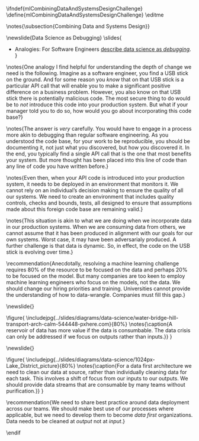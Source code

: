 \ifndef{mlCombiningDataAndSystemsDesignChallenge}
\define{mlCombiningDataAndSystemsDesignChallenge}
\editme

\notes{\subsection{Combining Data and Systems Design}}

\newslide{Data Science as Debugging}
\slides{
* Analogies: For Software Engineers [describe data science as *debugging*](http://inverseprobability.com/2017/03/14/data-science-as-debugging).
}

\notes{One analogy I find helpful for understanding the depth of change we need
is the following. Imagine as a software engineer, you find a USB stick on the
ground. And for some reason you *know* that on that USB stick is a
particular API call that will enable you to make a significant positive
difference on a business problem. However, you also know on that USB
stick there is potentially malicious code. The most secure thing to do
would be to *not* introduce this code into your production system. But
what if your manager told you to do so, how would you go about
incorporating this code base?}

\notes{The answer is *very* carefully. You would have to engage in a process
more akin to debugging than regular software engineering. As you
understood the code base, for your work to be reproducible, you should
be documenting it, not just what you discovered, but how you discovered
it. In the end, you typically find a single API call that is the one
that most benefits your system. But more thought has been placed into
this line of code than any line of code you have written before.}

\notes{Even then, when your API code is introduced into your production system,
it needs to be deployed in an environment that monitors it. We cannot
rely on an individual’s decision making to ensure the quality of all our
systems. We need to create an environment that includes quality
controls, checks and bounds, tests, all designed to ensure that
assumptions made about this foreign code base are remaining valid.}

\notes{This situation is akin to what we are doing when we incorporate data in
our production systems. When we are consuming data from others, we
cannot assume that it has been produced in alignment with our goals for
our own systems. Worst case, it may have been adversarialy produced. A
further challenge is that data is dynamic. So, in effect, the code on
the USB stick is evolving over time.}

\recommendation{Anecdotally, resolving a machine learning challenge requires 80% of the
resource to be focused on the data and perhaps 20% to be focused on the
model. But many companies are too keen to employ machine learning
engineers who focus on the models, not the data. We should change our hiring priorities and training. Universities cannot provide the understanding of how to data-wrangle. Companies must fill this gap.}

\newslide{}

\figure{
\includejpg{../slides/diagrams/data-science/water-bridge-hill-transport-arch-calm-544448-pxhere.com}{80%}
\notes{\caption{A reservoir of data has more value if the data is consumbable. The data crisis can only be addressed if we focus on outputs rather than inputs.}}
}

\newslide{}

\figure{
\includejpg{../slides/diagrams/data-science/1024px-Lake_District_picture}{80%}
\notes{\caption{For a data first architecture we need to clean our data at source,
rather than individually cleaning data for each task. This involves a
shift of focus from our inputs to our outputs. We should provide data
streams that are consumable by many teams without purification.}}
}

\recommendation{We need to share best practice around data deployment across our teams. We should make best use of our processes where applicable, but we need to develop them to become *data first* organizations. Data needs to be cleaned at *output* not at *input*.}

\endif
